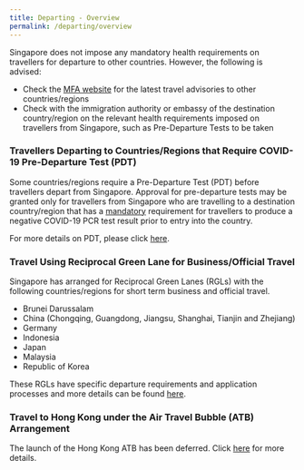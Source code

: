 ```yaml
---
title: Departing - Overview 
permalink: /departing/overview
---
```


Singapore does not impose any mandatory health requirements on travellers for departure to other countries. However, the following is advised:
- Check the <a href="https://www.mfa.gov.sg" target="_blank">MFA website</a> for the latest travel advisories to other countries/regions
- Check with the immigration authority or embassy of the destination country/region on the relevant health requirements imposed on travellers from Singapore, such as Pre-Departure Tests to be taken

### Travellers Departing to Countries/Regions that Require COVID-19 Pre-Departure Test (PDT)

Some countries/regions require a Pre-Departure Test (PDT) before travellers depart from Singapore. Approval for pre-departure tests may be granted only for travellers from Singapore who are travelling to a destination country/region that has a <u>mandatory</u> requirement for travellers to produce a negative COVID-19 PCR test result prior to entry into the country. 

For more details on PDT, please click [here](/health/pre-departure-test).

### Travel Using Reciprocal Green Lane for Business/Official Travel

Singapore has arranged for Reciprocal Green Lanes (RGLs) with the following countries/regions for short term business and official travel. 
- Brunei Darussalam
- China (Chongqing, Guangdong, Jiangsu, Shanghai, Tianjin and Zhejiang)
- Germany
- Indonesia
- Japan
- Malaysia
- Republic of Korea

These RGLs have specific departure requirements and application processes and more details can be found [here](/rgl/visiting-rgl-counterparts).

### Travel to Hong Kong under the Air Travel Bubble (ATB) Arrangement 

The launch of the Hong Kong ATB has been deferred. Click [here](hongkong/atb/notice) for more details.

<!--Under the Air Travel Bubble arrangement agreed between the Governments of Hong Kong and Singapore, eligible persons can travel from Singapore to Hong Kong on designated ATB flights and be exempted from the quarantine requirement upon arrival in Hong Kong, if they meet certain requirements laid out by the Hong Kong Government. For more information, please refer [here](/hongkong/requirements-and-process).-->
